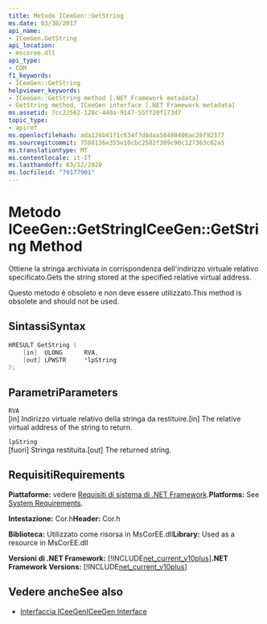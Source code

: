```yaml
---
title: Metodo ICeeGen::GetString
ms.date: 03/30/2017
api_name:
- ICeeGen.GetString
api_location:
- mscoree.dll
api_type:
- COM
f1_keywords:
- ICeeGen::GetString
helpviewer_keywords:
- ICeeGen::GetString method [.NET Framework metadata]
- GetString method, ICeeGen interface [.NET Framework metadata]
ms.assetid: 7cc22562-128c-440a-9147-55ff20f173d7
topic_type:
- apiref
ms.openlocfilehash: ada126b41f1c634f7d8daa58480406ac26f92377
ms.sourcegitcommit: 7588136e355e10cbc2582f389c90c127363c02a5
ms.translationtype: MT
ms.contentlocale: it-IT
ms.lasthandoff: 03/12/2020
ms.locfileid: "79177901"
---
```

# <a name="iceegengetstring-method"></a><span data-ttu-id="dbe9d-102">Metodo ICeeGen::GetString</span><span class="sxs-lookup"><span data-stu-id="dbe9d-102">ICeeGen::GetString Method</span></span>
<span data-ttu-id="dbe9d-103">Ottiene la stringa archiviata in corrispondenza dell'indirizzo virtuale relativo specificato.</span><span class="sxs-lookup"><span data-stu-id="dbe9d-103">Gets the string stored at the specified relative virtual address.</span></span>  
  
 <span data-ttu-id="dbe9d-104">Questo metodo è obsoleto e non deve essere utilizzato.</span><span class="sxs-lookup"><span data-stu-id="dbe9d-104">This method is obsolete and should not be used.</span></span>  
  
## <a name="syntax"></a><span data-ttu-id="dbe9d-105">Sintassi</span><span class="sxs-lookup"><span data-stu-id="dbe9d-105">Syntax</span></span>  
  
```cpp  
HRESULT GetString (  
    [in]  ULONG      RVA,
    [out] LPWSTR     *lpString  
);  
```  
  
## <a name="parameters"></a><span data-ttu-id="dbe9d-106">Parametri</span><span class="sxs-lookup"><span data-stu-id="dbe9d-106">Parameters</span></span>  
 `RVA`  
 <span data-ttu-id="dbe9d-107">[in] Indirizzo virtuale relativo della stringa da restituire.</span><span class="sxs-lookup"><span data-stu-id="dbe9d-107">[in] The relative virtual address of the string to return.</span></span>  
  
 `lpString`  
 <span data-ttu-id="dbe9d-108">[fuori] Stringa restituita.</span><span class="sxs-lookup"><span data-stu-id="dbe9d-108">[out] The returned string.</span></span>  
  
## <a name="requirements"></a><span data-ttu-id="dbe9d-109">Requisiti</span><span class="sxs-lookup"><span data-stu-id="dbe9d-109">Requirements</span></span>  
 <span data-ttu-id="dbe9d-110">**Piattaforme:** vedere [Requisiti di sistema di .NET Framework](../../../../docs/framework/get-started/system-requirements.md).</span><span class="sxs-lookup"><span data-stu-id="dbe9d-110">**Platforms:** See [System Requirements](../../../../docs/framework/get-started/system-requirements.md).</span></span>  
  
 <span data-ttu-id="dbe9d-111">**Intestazione:** Cor.h</span><span class="sxs-lookup"><span data-stu-id="dbe9d-111">**Header:** Cor.h</span></span>  
  
 <span data-ttu-id="dbe9d-112">**Biblioteca:** Utilizzato come risorsa in MsCorEE.dll</span><span class="sxs-lookup"><span data-stu-id="dbe9d-112">**Library:** Used as a resource in MsCorEE.dll</span></span>  
  
 <span data-ttu-id="dbe9d-113">**Versioni di .NET Framework:** [!INCLUDE[net_current_v10plus](../../../../includes/net-current-v10plus-md.md)]</span><span class="sxs-lookup"><span data-stu-id="dbe9d-113">**.NET Framework Versions:** [!INCLUDE[net_current_v10plus](../../../../includes/net-current-v10plus-md.md)]</span></span>  
  
## <a name="see-also"></a><span data-ttu-id="dbe9d-114">Vedere anche</span><span class="sxs-lookup"><span data-stu-id="dbe9d-114">See also</span></span>

- [<span data-ttu-id="dbe9d-115">Interfaccia ICeeGen</span><span class="sxs-lookup"><span data-stu-id="dbe9d-115">ICeeGen Interface</span></span>](../../../../docs/framework/unmanaged-api/metadata/iceegen-interface.md)
